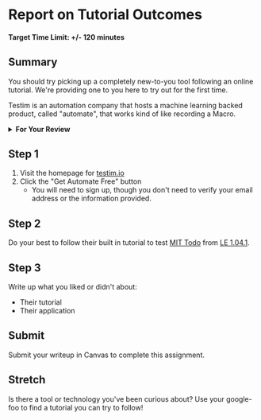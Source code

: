 # Report on Tutorial Outcomes

#### Target Time Limit: +/- 120 minutes

## Summary

You should try picking up a completely new-to-you tool following an online
tutorial. We're providing one to you here to try out for the first time.

Testim is an automation company that hosts a machine learning backed product,
called "automate", that works kind of like recording a Macro.

<details  markdown="1"> <summary> <strong> For Your Review </strong> </summary>

If you're feeling uncertain on where to start in this project, look over the
following:

- Skills Practice:
  - [Hold effective discussions in the best place](./sp1.06.1.html)
  - [Maintain your tests](./sp1.06.2.html)
  - [Search for answers](./sp1.06.3.html)
  - [Documenting Decision Rules](./sp1.06.4.html)

</details>

## Step 1

1. Visit the homepage for [testim.io](https://www.testim.io/)
1. Click the "Get Automate Free" button
   - You will need to sign up, though you don't need to verify your email
     address or the information provided.

## Step 2

Do your best to follow their built in tutorial to test
[MIT Todo](https://github.com/DevMountain/qa_todos) from
[LE 1.04.1](../1.04/le1.04.html).

## Step 3

Write up what you liked or didn't about:

- Their tutorial
- Their application

## Submit

Submit your writeup in Canvas to complete this assignment.

## Stretch

Is there a tool or technology you've been curious about? Use your google-foo to
find a tutorial you can try to follow!
